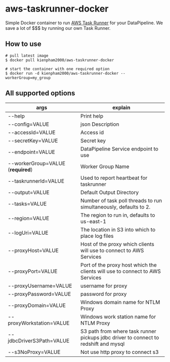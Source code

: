 # aws-taskrunner-docker
Simple Docker container to run [AWS Task Runner](http://docs.aws.amazon.com/datapipeline/latest/DeveloperGuide/dp-how-task-runner-user-managed.html) for your DataPipeline. We save a lot of $$$ by running our own Task Runner.

## How to use

    # pull latest image
    $ docker pull kienpham2000/aws-taskrunner-docker

    # start the container with one required option
    $ docker run -d kienpham2000/aws-taskrunner-docker --workerGroup=my_group

## All supported options
| args  |  explain |
|---|---|
|--help   |Print help   |
|--config=VALUE   | json Description  |
|--accessId=VALUE|Access id|
| --secretKey=VALUE|Secret key |
| --endpoint=VALUE|DataPipeline Service endpoint to use |
| --workerGroup=VALUE (**required**)| Worker Group Name|
| --taskrunnerId=VALUE| Used to report heartbeat for taskrunner|
| --output=VALUE| Default Output Directory|
| --tasks=VALUE| Number of task poll threads to run simultaneously, defaults to 2.|
| --region=VALUE| The region to run in, defaults to us-east-1|
| --logUri=VALUE|The location in S3 into which to place log files |
| --proxyHost=VALUE| Host of the proxy which clients will use to connect to AWS Services|
| --proxyPort=VALUE| Port of the proxy host which the clients will use to connect to AWS Services|
| --proxyUsername=VALUE| username for proxy|
| --proxyPassword=VALUE| password for proxy|
| --proxyDomain=VALUE| Windows domain name for NTLM Proxy|
| --proxyWorkstation=VALUE| Windows work station name for NTLM Proxy|
| --jdbcDriverS3Path=VALUE| S3 path from where task runner pickups jdbc driver to connect to redshift and mysql|
| --s3NoProxy=VALUE| Not use http proxy to connect s3|

